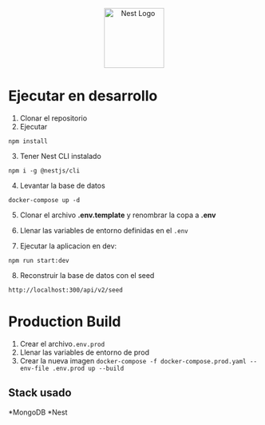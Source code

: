 <p align="center">
  <a href="http://nestjs.com/" target="blank"><img src="https://nestjs.com/img/logo-small.svg" width="120" alt="Nest Logo" /></a>
</p>

# Ejecutar en desarrollo

1. Clonar el repositorio
2. Ejecutar
```
npm install
```

3. Tener Nest CLI instalado

```
npm i -g @nestjs/cli
```
4. Levantar la base de datos
```
docker-compose up -d
```

5. Clonar el archivo __.env.template__ y renombrar la copa a __.env__

6. Llenar las variables de entorno definidas en el ```.env```

7. Ejecutar la aplicacion en dev:
```
npm run start:dev
```

8. Reconstruir la base de datos con el seed
```
http://localhost:300/api/v2/seed
```

# Production Build 
1. Crear el archivo```.env.prod``` 
2. Llenar las variables de entorno de prod
3. Crear la nueva imagen 
```docker-compose -f docker-compose.prod.yaml --env-file .env.prod up --build```

## Stack usado
*MongoDB
*Nest
